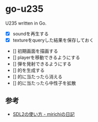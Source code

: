 # go-u235

U235 written in Go.

- [x] soundを再生する
- [x] textureをqueryした結果を保存しておく
- [] 初期画面を描画する
- [] playerを移動できるようにする
- [] 弾を発射できるようにする
- [] 的を生成する
- [] 的に当たったら消える
- [] 的に当たったら中性子を拡散

## 参考

- [SDL2の使い方 - mirichiの日記](https://mirichi.hatenadiary.org/entry/20141018/p1)